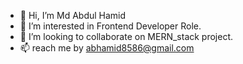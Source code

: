 - 👋 Hi, I’m Md Abdul Hamid
- 👀 I’m interested in Frontend Developer Role.
- 💞️ I’m looking to collaborate on MERN_stack project.
- 📫 reach me by abhamid8586@gmail.com


